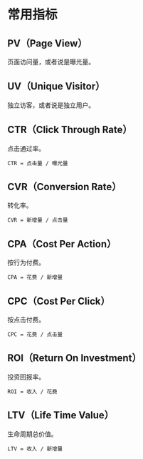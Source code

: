 # 常用指标

## PV（Page View）

页面访问量，或者说是曝光量。

## UV（Unique Visitor）

独立访客，或者说是独立用户。

## CTR（Click Through Rate）

点击通过率。

```
CTR = 点击量 / 曝光量
```

## CVR（Conversion Rate）

转化率。

```
CVR = 新增量 / 点击量
```

## CPA（Cost Per Action）

按行为付费。

```
CPA = 花费 / 新增量
```

## CPC（Cost Per Click）

按点击付费。

```
CPC = 花费 / 点击量
```

## ROI（Return On Investment）

投资回报率。

```
ROI = 收入 / 花费
```

## LTV（Life Time Value）

生命周期总价值。

```
LTV = 收入 / 新增量
```
